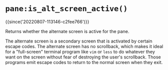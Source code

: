 # `pane:is_alt_screen_active()`

{{since('20220807-113146-c2fee766')}}

Returns whether the alternate screen is active for the pane.

The alternate screen is a secondary screen that is activated by certain escape codes. The alternate screen has no scrollback, which makes it ideal for a "full-screen" terminal program like `vim` or `less` to do whatever they want on the screen without fear of destroying the user's scrollback. Those programs emit escape codes to return to the normal screen when they exit.
